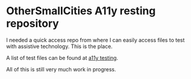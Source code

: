 # OtherSmallCities A11y resting repository

I needed a quick access repo from where I can easily access files to test with assistive technology.
This is the place.

A list of test files can be found at [a11y testing](https://othersmallcities.github.io/a11y-testing).

All of this is still very much work in progress.